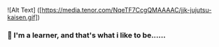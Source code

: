 ![Alt Text] ([https://media.tenor.com/NqeTF7CcgQMAAAAC/jjk-jujutsu-kaisen.gif])

###    🌱 I'm a learner, and that's what i like to be......

<!--
**felipee1/felipee1** is a ✨ _special_ ✨ repository because its `README.md` (this file) appears on your GitHub profile.

Here are some ideas to get you started:

- 🔭 I’m currently working on ...
- 🌱 I’m currently learning ...
- 👯 I’m looking to collaborate on ...
- 🤔 I’m looking for help with ...
- 💬 Ask me about ...
- 📫 How to reach me: ...
- 😄 Pronouns: ...
- ⚡ Fun fact: ...
-->
